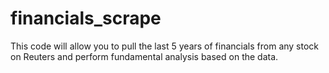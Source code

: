 # financials_scrape
This code will allow you to pull the last 5 years of financials from any stock on Reuters and perform fundamental analysis based on the data.
